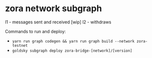 # zora network subgraph

l1 - messages sent and received [wip]
l2 - withdraws

Commands to run and deploy: 
- `yarn run graph codegen && yarn run graph build --network zora-testnet`
- `goldsky subgraph deploy zora-bridge-[network]/[version]`
